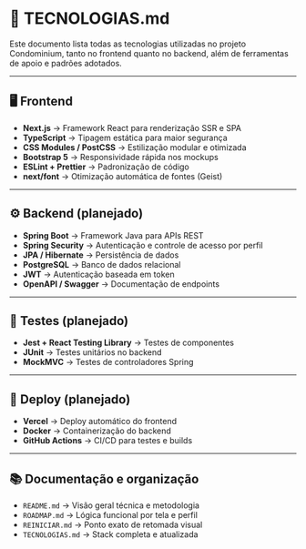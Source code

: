 # 🧰 TECNOLOGIAS.md

Este documento lista todas as tecnologias utilizadas no projeto Condominium, tanto no frontend quanto no backend, além de ferramentas de apoio e padrões adotados.

---

## 🖥️ Frontend

- **Next.js** → Framework React para renderização SSR e SPA
- **TypeScript** → Tipagem estática para maior segurança
- **CSS Modules / PostCSS** → Estilização modular e otimizada
- **Bootstrap 5** → Responsividade rápida nos mockups
- **ESLint + Prettier** → Padronização de código
- **next/font** → Otimização automática de fontes (Geist)

---

## ⚙️ Backend (planejado)

- **Spring Boot** → Framework Java para APIs REST
- **Spring Security** → Autenticação e controle de acesso por perfil
- **JPA / Hibernate** → Persistência de dados
- **PostgreSQL** → Banco de dados relacional
- **JWT** → Autenticação baseada em token
- **OpenAPI / Swagger** → Documentação de endpoints

---

## 🧪 Testes (planejado)

- **Jest + React Testing Library** → Testes de componentes
- **JUnit** → Testes unitários no backend
- **MockMVC** → Testes de controladores Spring

---

## 🚀 Deploy (planejado)

- **Vercel** → Deploy automático do frontend
- **Docker** → Containerização do backend
- **GitHub Actions** → CI/CD para testes e builds

---

## 📚 Documentação e organização

- `README.md` → Visão geral técnica e metodologia
- `ROADMAP.md` → Lógica funcional por tela e perfil
- `REINICIAR.md` → Ponto exato de retomada visual
- `TECNOLOGIAS.md` → Stack completa e atualizada
